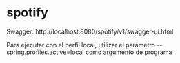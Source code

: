 # spotify

Swagger: http://localhost:8080/spotify/v1/swagger-ui.html

Para ejecutar con el perfil local, utilizar el parámetro --spring.profiles.active=local como argumento de programa